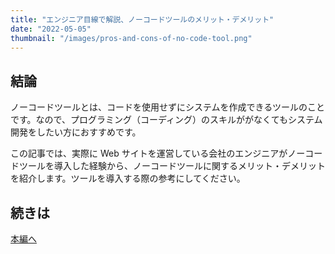 ```yaml
---
title: "エンジニア目線で解説、ノーコードツールのメリット・デメリット"
date: "2022-05-05"
thumbnail: "/images/pros-and-cons-of-no-code-tool.png"
---
```


## 結論

ノーコードツールとは、コードを使用せずにシステムを作成できるツールのことです。なので、プログラミング（コーディング）のスキルががなくてもシステム開発をしたい方におすすめです。

この記事では、実際に Web サイトを運営している会社のエンジニアがノーコードツールを導入した経験から、ノーコードツールに関するメリット・デメリットを紹介します。ツールを導入する際の参考にしてください。

## 続きは

[本編へ](https://hakadori-soudan.com/?p=87)
